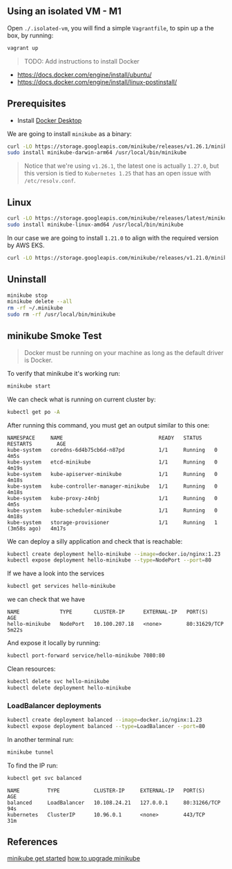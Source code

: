 ## Using an isolated VM - M1

Open `./.isolated-vm`, you will find a simple `Vagrantfile`, to spin up a the box, by running:

```bash
vagrant up
```

> TODO: Add instructions to install Docker

* https://docs.docker.com/engine/install/ubuntu/
* https://docs.docker.com/engine/install/linux-postinstall/

## Prerequisites

* Install [Docker Desktop](https://docs.docker.com/desktop/install/mac-install/)

We are going to install `minikube` as a binary:

```bash
curl -LO https://storage.googleapis.com/minikube/releases/v1.26.1/minikube-darwin-arm64
sudo install minikube-darwin-arm64 /usr/local/bin/minikube
```

> Notice that we're using `v1.26.1`, the latest one is actually `1.27.0`, but this version is tied to `Kubernetes 1.25` that has an open issue with `/etc/resolv.conf`. 

## Linux

```bash
curl -LO https://storage.googleapis.com/minikube/releases/latest/minikube-linux-amd64
sudo install minikube-linux-amd64 /usr/local/bin/minikube
```

In our case we are going to install `1.21.0` to align with the required version by AWS EKS.

```bash
curl -LO https://storage.googleapis.com/minikube/releases/v1.21.0/minikube-linux-amd64
```

## Uninstall 

```bash
minikube stop
minikube delete --all
rm -rf ~/.minikube
sudo rm -rf /usr/local/bin/minikube
```

## minikube Smoke Test

> Docker must be running on your machine as long as the default driver is Docker.

To verify that minikube it's working run:

```bash
minikube start
```

We can check what is running on current cluster by:

```bash
kubectl get po -A
```

After running this command, you must get an output similar to this one:

```
NAMESPACE     NAME                               READY   STATUS    RESTARTS        AGE
kube-system   coredns-6d4b75cb6d-n87pd           1/1     Running   0               4m5s
kube-system   etcd-minikube                      1/1     Running   0               4m19s
kube-system   kube-apiserver-minikube            1/1     Running   0               4m18s
kube-system   kube-controller-manager-minikube   1/1     Running   0               4m18s
kube-system   kube-proxy-z4nbj                   1/1     Running   0               4m5s
kube-system   kube-scheduler-minikube            1/1     Running   0               4m18s
kube-system   storage-provisioner                1/1     Running   1 (3m58s ago)   4m17s
```

We can deploy a silly application and check that is reachable:

```bash
kubectl create deployment hello-minikube --image=docker.io/nginx:1.23
kubectl expose deployment hello-minikube --type=NodePort --port=80
```

If we have a look into the services 

```bash
kubectl get services hello-minikube
```

we can check that we have

```
NAME             TYPE       CLUSTER-IP      EXTERNAL-IP   PORT(S)        AGE
hello-minikube   NodePort   10.100.207.18   <none>        80:31629/TCP   5m22s
```

And expose it locally by running:

```bash
kubectl port-forward service/hello-minikube 7080:80
```

Clean resources:

```bash
kubectl delete svc hello-minikube
kubectl delete deployment hello-minikube
```

### LoadBalancer deployments

```bash
kubectl create deployment balanced --image=docker.io/nginx:1.23
kubectl expose deployment balanced --type=LoadBalancer --port=80
```

In another terminal run:

```bash
minikube tunnel
```

To find the IP run:

```bash
kubectl get svc balanced
```

```
NAME         TYPE           CLUSTER-IP     EXTERNAL-IP   PORT(S)        AGE
balanced     LoadBalancer   10.108.24.21   127.0.0.1     80:31266/TCP   94s
kubernetes   ClusterIP      10.96.0.1      <none>        443/TCP        31m
```

## References

[minikube get started](https://minikube.sigs.k8s.io/docs/start/)
[how to upgrade minikube](https://stackoverflow.com/questions/45002364/how-to-upgrade-minikube)

